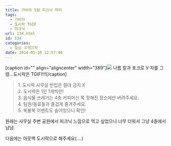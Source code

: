 ```yaml
---
title: 가비아 5월 피크닉 파티
tags:
  - 가비아
  - 도시락 TGIF
  - 피크닉
url: 134.html
id: 134
categories:
  - 일상 끄적끄적
date: 2014-05-30 12:57:40
---
```


\[caption id="" align="aligncenter" width="389"\]![](http://photos-b.ak.instagram.com/hphotos-ak-prn/1168870_738386666182257_1830834739_n.jpg) 나름 칼과 포크로 V 자를 그렸...도시락은 TGIF!!!!\[/caption\]

> 1\. 도시락 사무실 반입은 절대 금지 X  
> 2\. 도시락은 1인 1개씩만!  
> 3\. 음식물 쓰레기는 4층 커피머신 쪽 정해진 장소에만 버려주세요.  
> 4. 팀원/동료들과 즐겁게 즐겨주세요.  
> 5\. 복불복 이벤트도 숨어있으니 확인!

원래는 사무실 주변 공원에서 피크닉 느낌으로 먹고 싶었으나 너무 더워서 그냥 4층에서 냠냠.

다음에는 아웃백 도시락으로 해주세요(....)